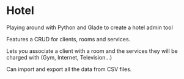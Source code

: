 # Hotel
Playing around with Python and Glade to create a hotel admin tool

Features a CRUD for clients, rooms and services.

Lets you associate a client with a room and the services they will be charged with (Gym, Internet, Television...)

Can import and export all the data from CSV files.
